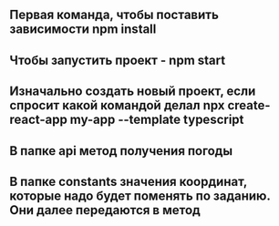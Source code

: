 ## Первая команда, чтобы поставить зависимости npm install

## Чтобы запустить проект - npm start

## Изначально создать новый проект, если спросит какой командой делал npx create-react-app my-app --template typescript

## В папке api метод получения погоды

## В папке constants значения координат, которые надо будет поменять по заданию. Они далее передаются в метод
